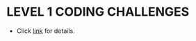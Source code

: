 # LEVEL 1 CODING CHALLENGES

- Click [link](http://syllabus.africacode.net/projects/katas/level-1/) for details.